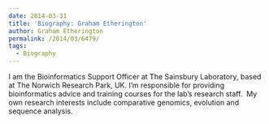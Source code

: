 ```yaml
---
date: 2014-03-31
title: 'Biography: Graham Etherington'
author: Graham Etherington
permalink: /2014/03/6479/
tags:
  - Biography
---
```

I am the Bioinformatics Support Officer at The Sainsbury Laboratory, based at The Norwich Research Park, UK. I&#8217;m responsible for providing bioinformatics advice and training courses for the lab&#8217;s research staff.  My own research interests include comparative genomics, evolution and sequence analysis.
